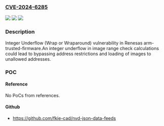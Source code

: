 ### [CVE-2024-6285](https://cve.mitre.org/cgi-bin/cvename.cgi?name=CVE-2024-6285)
![](https://img.shields.io/static/v1?label=Product&message=rcar_gen3_v2.5&color=blue)
![](https://img.shields.io/static/v1?label=Version&message=c2f286820471ed276c57e603762bd831873e5a17%20&color=brightgreen)
![](https://img.shields.io/static/v1?label=Vulnerability&message=CWE-191%20Integer%20Underflow%20(Wrap%20or%20Wraparound)&color=brightgreen)

### Description

Integer Underflow (Wrap or Wraparound) vulnerability in Renesas arm-trusted-firmware.An integer underflow in image range check calculations could lead to bypassing address restrictions and loading of images to unallowed addresses.

### POC

#### Reference
No PoCs from references.

#### Github
- https://github.com/fkie-cad/nvd-json-data-feeds


